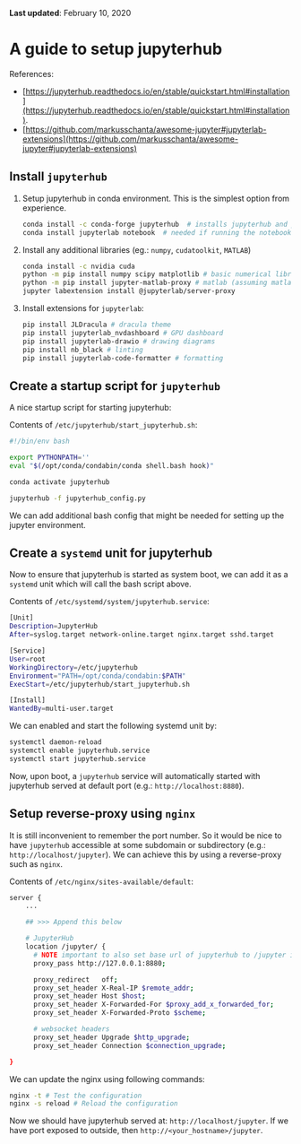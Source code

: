 **Last updated**: February 10, 2020

# A guide to setup jupyterhub

References:

- [https://jupyterhub.readthedocs.io/en/stable/quickstart.html#installation](https://jupyterhub.readthedocs.io/en/stable/quickstart.html#installation).
- [https://github.com/markusschanta/awesome-jupyter#jupyterlab-extensions](https://github.com/markusschanta/awesome-jupyter#jupyterlab-extensions)

## Install `jupyterhub`

1. Setup jupyterhub in conda environment. This is the simplest option from experience.

    ```bash
    conda install -c conda-forge jupyterhub  # installs jupyterhub and proxy
    conda install jupyterlab notebook  # needed if running the notebook servers in the same environmen
    ```

2. Install any additional libraries (eg.: `numpy`, `cudatoolkit`, `MATLAB`)

    ```bash
    conda install -c nvidia cuda
    python -m pip install numpy scipy matplotlib # basic numerical libraries
    python -m pip install jupyter-matlab-proxy # matlab (assuming matlab is available locally)
    jupyter labextension install @jupyterlab/server-proxy
    ```

3. Install extensions for `jupyterlab`:

    ```bash
    pip install JLDracula # dracula theme
    pip install jupyterlab_nvdashboard # GPU dashboard
    pip install jupyterlab-drawio # drawing diagrams
    pip install nb_black # linting
    pip install jupyterlab-code-formatter # formatting
    ```

## Create a startup script for `jupyterhub`

A nice startup script for starting jupyterhub:

Contents of `/etc/jupyterhub/start_jupyterhub.sh`:
```bash
#!/bin/env bash

export PYTHONPATH=''
eval "$(/opt/conda/condabin/conda shell.bash hook)"

conda activate jupyterhub

jupyterhub -f jupyterhub_config.py
```

We can add additional bash config that might be needed for setting up the jupyter environment.

## Create a `systemd` unit for jupyterhub

Now to ensure that jupyterhub is started as system boot, we can add it as a `systemd` unit which will call the bash script above.

Contents of `/etc/systemd/system/jupyterhub.service`:
```bash
[Unit]
Description=JupyterHub
After=syslog.target network-online.target nginx.target sshd.target

[Service]
User=root
WorkingDirectory=/etc/jupyterhub
Environment="PATH=/opt/conda/condabin:$PATH"
ExecStart=/etc/jupyterhub/start_jupyterhub.sh

[Install]
WantedBy=multi-user.target
```

We can enabled and start the following systemd unit by:
```bash
systemctl daemon-reload
systemctl enable jupyterhub.service
systemctl start jupyterhub.service
```

Now, upon boot, a `jupyterhub` service will automatically started with jupyterhub served at default port (e.g.: `http://localhost:8880`).

## Setup reverse-proxy using `nginx`

It is still inconvenient to remember the port number. So it would be nice to have `jupyterhub` accessible at some subdomain or subdirectory (e.g.: `http://localhost/jupyter`). We can achieve this by using a reverse-proxy such as `nginx`.

Contents of `/etc/nginx/sites-available/default`:

```bash
server {
    ...

    ## >>> Append this below

	# JupyterHub
	location /jupyter/ {
	  # NOTE important to also set base url of jupyterhub to /jupyter in its config
	  proxy_pass http://127.0.0.1:8880;

	  proxy_redirect   off;
	  proxy_set_header X-Real-IP $remote_addr;
	  proxy_set_header Host $host;
	  proxy_set_header X-Forwarded-For $proxy_add_x_forwarded_for;
	  proxy_set_header X-Forwarded-Proto $scheme;

	  # websocket headers
	  proxy_set_header Upgrade $http_upgrade;
	  proxy_set_header Connection $connection_upgrade;

}
```

We can update the nginx using following commands:
```bash
nginx -t # Test the configuration
nginx -s reload # Reload the configuration
```

Now we should have jupyterhub served at: `http://localhost/jupyter`. If we have port exposed to outside, then `http://<your_hostname>/jupyter`.
